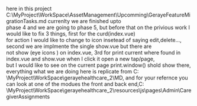  here in this project C:\MyProject\WorkSpace\AssetManagement\Upcomming\GerayeFeatureMigrationTasks.md currenlty we are finished upto     
  phase 4 and we are going to phase 5, but before that on the privious work I would like to fix 3 things, first for the curd(index.vue)   
  for action I would like to change to icon insetead of saying edit,delete..., second we are implmente the single show.vue but there are  
  not show (eye icons ) on index.vue, 3rd for print current where found in index.vue and show.vue when I click it open a new tap/page,    
  but I would like to see on the current page print.window() shold show there, everything what we are doing here is replicate from C:     
  \MyProject\WorkSpace\gerayehealthcare_2\MD, and for your refernce you can look at one of the modues the front and back end,C:
  \MyProject\WorkSpace\gerayehealthcare_2\resources\js\pages\Admin\CaregiverAssignments
                                                                                             